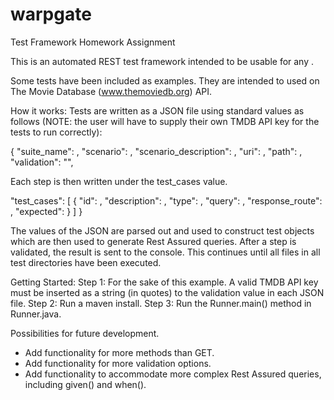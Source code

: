 # warpgate
Test Framework Homework Assignment

This is an automated REST test framework intended to be usable for any 
.

Some tests have been included as examples. They are intended to used on The Movie Database (www.themoviedb.org) API. 

How it works:
Tests are written as a JSON file using standard values as follows (NOTE: the user will have to supply their own TMDB API key for the tests to run correctly): 

{
  "suite_name": ,
  "scenario": ,
  "scenario_description": ,
  "uri": ,
  "path": ,
  "validation": "",
 
 Each step is then written under the test_cases value.
  
  "test_cases": [
    {
      "id": ,
      "description": ,
      "type": ,
      "query": ,
      "response_route": ,
      "expected":
    }
  ]
}

The values of the JSON are parsed out and used to construct test objects which are then used to generate Rest Assured queries. After a  step is validated, the result is sent to the console. This continues until all files in all test directories have been executed.

Getting Started:
Step 1: For the sake of this example. A valid TMDB API key must be inserted as a string (in quotes) to the validation value in each JSON file.
Step 2: Run a maven install.
Step 3: Run the Runner.main() method in Runner.java.

Possibilities for future development. 
 - Add functionality for more methods than GET.
 - Add functionality for more validation options.
 - Add functionality to accommodate more complex Rest Assured queries, including given() and when().

